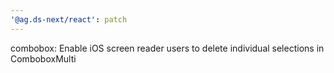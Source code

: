 ```yaml
---
'@ag.ds-next/react': patch
---
```


combobox: Enable iOS screen reader users to delete individual selections in ComboboxMulti
